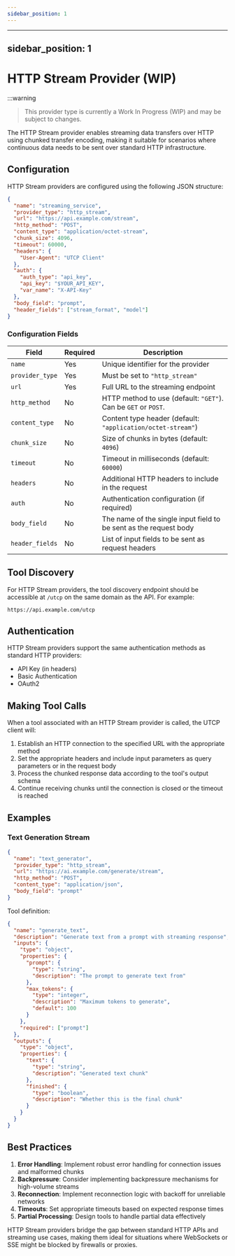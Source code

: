 ```yaml
---
sidebar_position: 1
---
```





---
sidebar_position: 1
---

# HTTP Stream Provider (WIP)

:::warning

> This provider type is currently a Work In Progress (WIP) and may be subject to changes.

The HTTP Stream provider enables streaming data transfers over HTTP using chunked transfer encoding, making it suitable for scenarios where continuous data needs to be sent over standard HTTP infrastructure.

## Configuration

HTTP Stream providers are configured using the following JSON structure:

```json
{
  "name": "streaming_service",
  "provider_type": "http_stream",
  "url": "https://api.example.com/stream",
  "http_method": "POST",
  "content_type": "application/octet-stream",
  "chunk_size": 4096,
  "timeout": 60000,
  "headers": {
    "User-Agent": "UTCP Client"
  },
  "auth": {
    "auth_type": "api_key",
    "api_key": "$YOUR_API_KEY",
    "var_name": "X-API-Key"
  },
  "body_field": "prompt",
  "header_fields": ["stream_format", "model"]
}
```

### Configuration Fields

| Field | Required | Description |
|-------|----------|-------------|
| `name` | Yes | Unique identifier for the provider |
| `provider_type` | Yes | Must be set to `"http_stream"` |
| `url` | Yes | Full URL to the streaming endpoint |
| `http_method` | No | HTTP method to use (default: `"GET"`). Can be `GET` or `POST`. |
| `content_type` | No | Content type header (default: `"application/octet-stream"`) |
| `chunk_size` | No | Size of chunks in bytes (default: `4096`) |
| `timeout` | No | Timeout in milliseconds (default: `60000`) |
| `headers` | No | Additional HTTP headers to include in the request |
| `auth` | No | Authentication configuration (if required) |
| `body_field` | No | The name of the single input field to be sent as the request body |
| `header_fields` | No | List of input fields to be sent as request headers |

## Tool Discovery

For HTTP Stream providers, the tool discovery endpoint should be accessible at `/utcp` on the same domain as the API. For example:

```
https://api.example.com/utcp
```

## Authentication

HTTP Stream providers support the same authentication methods as standard HTTP providers:

- API Key (in headers)
- Basic Authentication
- OAuth2

## Making Tool Calls

When a tool associated with an HTTP Stream provider is called, the UTCP client will:

1. Establish an HTTP connection to the specified URL with the appropriate method
2. Set the appropriate headers and include input parameters as query parameters or in the request body
3. Process the chunked response data according to the tool's output schema
4. Continue receiving chunks until the connection is closed or the timeout is reached

## Examples

### Text Generation Stream

```json
{
  "name": "text_generator",
  "provider_type": "http_stream",
  "url": "https://ai.example.com/generate/stream",
  "http_method": "POST",
  "content_type": "application/json",
  "body_field": "prompt"
}
```

Tool definition:
```json
{
  "name": "generate_text",
  "description": "Generate text from a prompt with streaming response",
  "inputs": {
    "type": "object",
    "properties": {
      "prompt": {
        "type": "string",
        "description": "The prompt to generate text from"
      },
      "max_tokens": {
        "type": "integer",
        "description": "Maximum tokens to generate",
        "default": 100
      }
    },
    "required": ["prompt"]
  },
  "outputs": {
    "type": "object",
    "properties": {
      "text": {
        "type": "string",
        "description": "Generated text chunk"
      },
      "finished": {
        "type": "boolean",
        "description": "Whether this is the final chunk"
      }
    }
  }
}
```

## Best Practices

1. **Error Handling**: Implement robust error handling for connection issues and malformed chunks
2. **Backpressure**: Consider implementing backpressure mechanisms for high-volume streams
3. **Reconnection**: Implement reconnection logic with backoff for unreliable networks
4. **Timeouts**: Set appropriate timeouts based on expected response times
5. **Partial Processing**: Design tools to handle partial data effectively

HTTP Stream providers bridge the gap between standard HTTP APIs and streaming use cases, making them ideal for situations where WebSockets or SSE might be blocked by firewalls or proxies.
